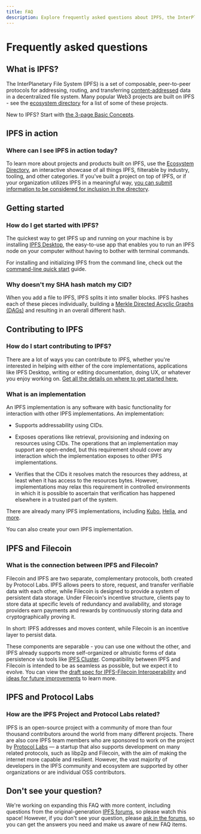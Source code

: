 ```yaml
---
title: FAQ
description: Explore frequently asked questions about IPFS, the InterPlanetary File System.
---
```


# Frequently asked questions

## What is IPFS?

The InterPlanetary File System (IPFS) is a set of composable, peer-to-peer protocols for addressing, routing, and transferring [content-addressed](concepts/glossary.md#content-addressing) data in a decentralized file system. Many popular Web3 projects are built on IPFS - see the [ecosystem directory](https://ecosystem.ipfs.tech) for a list of some of these projects.

New to IPFS? Start with
[the 3-page Basic Concepts](./concepts/README.md#learn-the-basics).

## IPFS in action

### Where can I see IPFS in action today?

To learn more about projects and products built on IPFS, use the [Ecosystem Directory](https://ecosystem.ipfs.tech/), an interactive showcase of all things IPFS, filterable by industry, tooling, and other categories. If you've built a project on top of IPFS, or if your organization utilizes IPFS in a meaningful way, [you can submit information to be considered for inclusion in the directory](https://airtable.com/shrjwvk9pAeAk0Ci7).

## Getting started

### How do I get started with IPFS?

The quickest way to get IPFS up and running on your machine is by installing [IPFS Desktop](https://github.com/ipfs/ipfs-desktop), the easy-to-use app that enables you to run an IPFS node on your computer without having to bother with terminal commands.

For installing and initializing IPFS from the command line, check out the [command-line quick start](../how-to/command-line-quick-start.md) guide.

### Why doesn't my SHA hash match my CID?
When you add a file to IPFS, IPFS splits it into smaller blocks. IPFS hashes each of these pieces individually, building a [Merkle Directed Acyclic Graphs (DAGs)](../concepts/merkle-dag.md) and resulting in an overall different hash.

## Contributing to IPFS

### How do I start contributing to IPFS?

There are a lot of ways you can contribute to IPFS, whether you're interested in helping with either of the core implementations, applications like IPFS Desktop, writing or editing documentation, doing UX, or whatever you enjoy working on. [Get all the details on where to get started here.](../community/contribute/ways-to-contribute.md)

### What is an implementation

An IPFS implementation is any software with basic functionality for interaction with other IPFS implementations. An implementation:

- Supports addressability using CIDs.

- Exposes operations like retrieval, provisioning and indexing on resources using CIDs. The operations that an implementation may support are open-ended, but this requirement should cover any interaction which the implementation exposes to other IPFS implementations.

- Verifies that the CIDs it resolves match the resources they address, at least when it has access to the resources bytes. However, implementations may relax this requirement in controlled environments in which it is possible to ascertain that verification has happened elsewhere in a trusted part of the system.

There are already many IPFS implementations, including [Kubo](../install/command-line.md), [Helia](../install/js-ipfs.md), and [more](../concepts/ipfs-implementations.md).

You can also create your own IPFS implementation. 

## IPFS and Filecoin

### What is the connection between IPFS and Filecoin?

Filecoin and IPFS are two separate, complementary protocols, both created by Protocol Labs. IPFS allows peers to store, request, and transfer verifiable data with each other, while Filecoin is designed to provide a system of persistent data storage. Under Filecoin's incentive structure, clients pay to store data at specific levels of redundancy and availability, and storage providers earn payments and rewards by continuously storing data and cryptographically proving it.

In short: IPFS addresses and moves content, while Filecoin is an incentive layer to persist data.

These components are separable - you can use one without the other, and IPFS already supports more self-organized or altruistic forms of data persistence via tools like [IPFS Cluster](https://ipfscluster.io/). Compatibility between IPFS and Filecoin is intended to be as seamless as possible, but we expect it to evolve. You can view the [draft spec for IPFS-Filecoin Interoperability](https://github.com/filecoin-project/specs/issues/143) and [ideas for future improvements](https://github.com/filecoin-project/specs/issues/144) to learn more.

## IPFS and Protocol Labs

### How are the IPFS Project and Protocol Labs related?

IPFS is an open-source project with a community of more than four thousand contributors around the world from many different projects. There are also core IPFS team members who are sponsored to work on the project by [Protocol Labs](https://protocol.ai/) — a startup that also supports development on many related protocols, such as libp2p and Filecoin, with the aim of making the internet more capable and resilient. However, the vast majority of developers in the IPFS community and ecosystem are supported by other organizations or are individual OSS contributors.

## Don't see your question?

We're working on expanding this FAQ with more content, including questions from the original-generation [IPFS forums](https://discuss.ipfs.tech/c/help/old-faq/5), so please watch this space! However, if you don't see your question, please [ask in the forums](https://discuss.ipfs.tech/), so you can get the answers you need and make us aware of new FAQ items.
